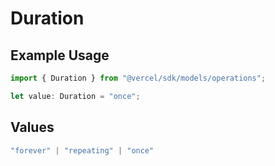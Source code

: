 # Duration

## Example Usage

```typescript
import { Duration } from "@vercel/sdk/models/operations";

let value: Duration = "once";
```

## Values

```typescript
"forever" | "repeating" | "once"
```